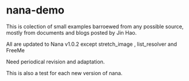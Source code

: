 # nana-demo
This is colection of small examples barroewed from any possible source, mostly from documents and blogs posted by Jin Hao. 
  
All are updated to Nana v1.0.2 except stretch_image ,  list_resolver and FreeMe
  
Need periodical revision and adaptation.

This is also a test for each new version of nana.
